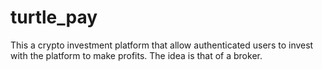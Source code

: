 # turtle_pay
This a crypto investment platform that allow authenticated users to invest with the platform to make profits.
The idea is that of a broker.
